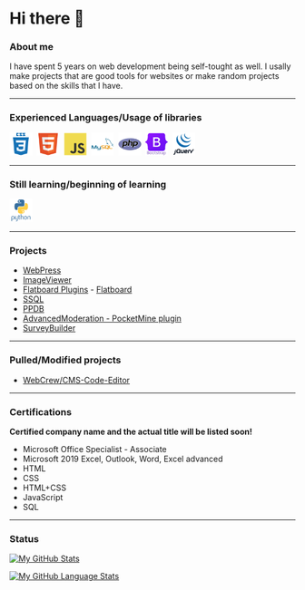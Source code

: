 # Hi there 👋

### About me
I have spent 5 years on web development being self-tought as well. I usally make projects that are good tools for websites or make random projects based on the skills that I have.

***

### Experienced Languages/Usage of libraries
<div>
  <img src="https://github.com/devicons/devicon/blob/master/icons/css3/css3-plain-wordmark.svg"  title="CSS3" alt="CSS" width="40" height="40"/>&nbsp;
  <img src="https://github.com/devicons/devicon/blob/master/icons/html5/html5-original.svg" title="HTML5" alt="HTML" width="40" height="40"/>&nbsp;
  <img src="https://github.com/devicons/devicon/blob/master/icons/javascript/javascript-original.svg" title="JavaScript" alt="JavaScript" width="40" height="40"/>&nbsp;
  <img src="https://github.com/devicons/devicon/blob/master/icons/mysql/mysql-original-wordmark.svg" title="MySQL"  alt="MySQL" width="40" height="40"/>&nbsp;
  <img src="https://github.com/devicons/devicon/blob/master/icons/php/php-original.svg" title="PHP"  alt="PHP" width="40" height="40"/>&nbsp;
  <img src="https://github.com/devicons/devicon/blob/master/icons/bootstrap/bootstrap-original-wordmark.svg" title="Boostrap"  alt="Boostrap" width="40" height="40"/>&nbsp;
  <img src="https://github.com/devicons/devicon/blob/master/icons/jquery/jquery-original-wordmark.svg" title="JQuery"  alt="JQuery" width="40" height="40"/>&nbsp;
</div>

***

### Still learning/beginning of learning
<div>
  <img src="https://github.com/devicons/devicon/blob/master/icons/python/python-original-wordmark.svg" title="Python"  alt="Python" width="40" height="40"/>&nbsp;
</div>

***

### Projects
- [WebPress](https://github.com/XHiddenProjects/WebPress)
- [ImageViewer](https://github.com/XHiddenProjects/ImageViewer)
- [Flatboard Plugins](https://github.com/XHiddenProjects/Flatboard-Plugins) - [Flatboard](https://flatboard.org)
- [SSQL](https://github.com/XHiddenProjects/SSQL)
- [PPDB](https://github.com/XHiddenProjects/PPDB)
- [AdvancedModeration - PocketMine plugin](https://github.com/XHiddenProjects/AdvancedModeration)
- [SurveyBuilder](https://github.com/XHiddenProjects/surveybuilder)

***

### Pulled/Modified projects
- [WebCrew/CMS-Code-Editor](https://github.com/WebCrew/CMS-Code-Editor)

***

### Certifications
**Certified company name and the actual title will be listed soon!**
- Microsoft Office Specialist - Associate
- Microsoft 2019 Excel, Outlook, Word, Excel advanced
- HTML
- CSS
- HTML+CSS
- JavaScript
- SQL

***

### Status

[![My GitHub Stats](https://github-readme-stats.vercel.app/api/?username=XHiddenProjects&theme=tokyonight&showicons=true)]()

[![My GitHub Language Stats](https://github-readme-stats.vercel.app/api/top-langs/?username=XHiddenProjects&langs_count=5&theme=tokyonight)]()
